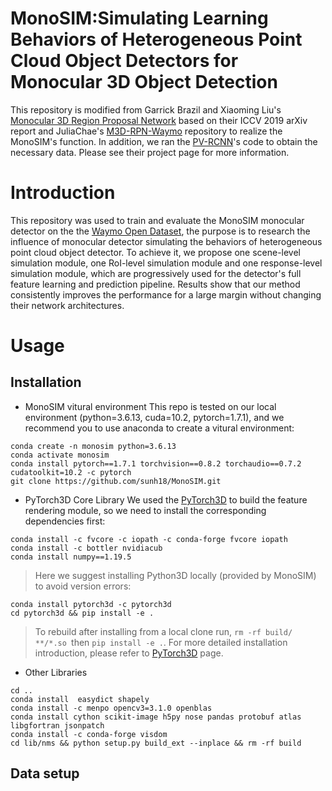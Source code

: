 # MonoSIM:Simulating Learning Behaviors of Heterogeneous Point Cloud Object Detectors for Monocular 3D Object Detection

This repository is modified from Garrick Brazil and Xiaoming Liu's [Monocular 3D Region Proposal Network](https://github.com/garrickbrazil/M3D-RPN) based on their ICCV 2019 arXiv report and JuliaChae's [M3D-RPN-Waymo](https://github.com/JuliaChae/M3D-RPN-Waymo) repository to realize the MonoSIM's function. In addition, we ran the [PV-RCNN](https://github.com/open-mmlab/OpenPCDet)'s code to obtain the necessary data. Please see their project page for more information. 

# Introduction

This repository was used to train and evaluate the MonoSIM monocular detector on the the [Waymo Open Dataset](https://waymo.com/open/), the purpose is to research the influence of monocular detector simulating the behaviors of heterogeneous point cloud object detector. To achieve it, we propose one scene-level simulation module, one RoI-level simulation module and one response-level simulation module, which are progressively used for the detector's full feature learning and prediction pipeline. Results show that our method consistently improves the performance for a large margin without changing their network architectures.

# Usage
## Installation
* MonoSIM vitural environment
This repo is tested on our local environment (python=3.6.13, cuda=10.2, pytorch=1.7.1), and we recommend you to use anaconda to create a vitural environment:
```
conda create -n monosim python=3.6.13
conda activate monosim
conda install pytorch==1.7.1 torchvision==0.8.2 torchaudio==0.7.2 cudatoolkit=10.2 -c pytorch
git clone https://github.com/sunh18/MonoSIM.git
```

* PyTorch3D Core Library
We used the [PyTorch3D](https://github.com/facebookresearch/pytorch3d) to build the feature rendering module, so we need to install the corresponding dependencies first:
```
conda install -c fvcore -c iopath -c conda-forge fvcore iopath
conda install -c bottler nvidiacub
conda install numpy==1.19.5
```
> Here we suggest installing Python3D locally (provided by MonoSIM) to avoid version errors:
```
conda install pytorch3d -c pytorch3d
cd pytorch3d && pip install -e .
```
> To rebuild after installing from a local clone run, ```rm -rf build/ **/*.so ```then ```pip install -e .```. For more detailed installation introduction, please refer to [PyTorch3D](https://github.com/facebookresearch/pytorch3d) page.

* Other Libraries
```
cd ..
conda install  easydict shapely
conda install -c menpo opencv3=3.1.0 openblas
conda install cython scikit-image h5py nose pandas protobuf atlas libgfortran jsonpatch
conda install -c conda-forge visdom
cd lib/nms && python setup.py build_ext --inplace && rm -rf build
```

## Data setup
